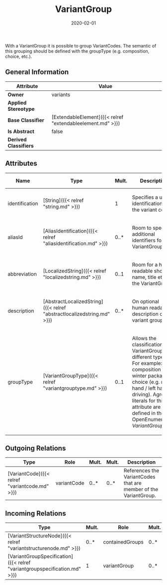 ﻿---
title: VariantGroup
toc: false
type: specs
date: "2020-02-01"
draft: false
specification: VEC
version: 1.2.0
documentType: "Recommendation"
elementType: Class
classes:
  - VariantGroup
menu_name: vec-1.2.0
---
<p> With a VariantGroup it is possible to group VariantCodes. The semantic of this grouping should be defined with the groupType (e.g. composition, choice, etc.).      </p>

## General Information

| Attribute               | Value |
|-------------------------|-------|
| **Owner**               | variants |
| **Applied Stereotype**  |   |
| **Base Classifier**     | [ExtendableElement]({{< relref "extendableelement.md" >}})<br/>  |
| **Is Abstract**         | false |
| **Derived Classifiers** |   |

## Attributes
|  Name  |  Type  |  Mult.  |  Description  |  Owning Classifier  |
|--------|--------|---------|---------------|--------------|
|identification | [String]({{< relref "string.md" >}}) | 1 | <p>Specifies a unique identification of the variant code. </p> | [VariantGroup]({{< relref "variantgroup.md" >}}) |
|aliasId | [AliasIdentification]({{< relref "aliasidentification.md" >}}) | 0..* | <p> Room to specify additional identifiers for the VariantGroup.      </p> | [VariantGroup]({{< relref "variantgroup.md" >}}) |
|abbreviation | [LocalizedString]({{< relref "localizedstring.md" >}}) | 0..1 | <p> Room for a human readable short name, title etc. of the VariantGroup.      </p> | [VariantGroup]({{< relref "variantgroup.md" >}}) |
|description | [AbstractLocalizedString]({{< relref "abstractlocalizedstring.md" >}}) | 0..* | <p>On optional human readable description of the variant group. </p> | [VariantGroup]({{< relref "variantgroup.md" >}}) |
|groupType | [VariantGroupType]({{< relref "variantgrouptype.md" >}}) | 0..1 | <p> Allows the classification of a VariantGroups into different types. For example: - composition (e.g. winter package) - choice (e.g. right hand / left hand driving). Agreed literals for this attribute are defined in the OpenEnumeration <i>VariantGroupType.</i>      </p> | [VariantGroup]({{< relref "variantgroup.md" >}}) |

## Outgoing Relations
|    Type  |   Role   |   Mult.   |   Mult.   |   Description   |
|----------|----------|-----------|-----------|-----------------|
| [VariantCode]({{< relref "variantcode.md" >}}) | variantCode | 0..* | 0..* | References the VariantCodes that are member of the VariantGroup. |
##  Incoming Relations
|    Type  |   Mult.  |   Role    |   Mult.   |   Description  |
|----------|----------|-----------|-----------|----------------|
| [VariantStructureNode]({{< relref "variantstructurenode.md" >}}) | 0..* | containedGroups | 0..* |  |
| [VariantGroupSpecification]({{< relref "variantgroupspecification.md" >}}) | 1 | variantGroup | 0..* | Specifies the individual VariantGroups defined in the VariantGroupSpecification. |
